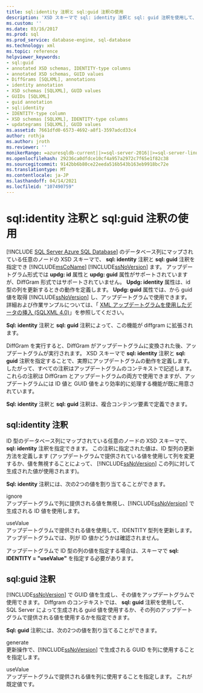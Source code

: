 ```yaml
---
title: sql:identity 注釈と sql:guid 注釈の使用
description: 'XSD スキーマで sql: identity 注釈と sql: guid 注釈を使用して、XML アップデートグラムの動作を定義する方法について説明します。'
ms.custom: ''
ms.date: 03/16/2017
ms.prod: sql
ms.prod_service: database-engine, sql-database
ms.technology: xml
ms.topic: reference
helpviewer_keywords:
- sql:guid
- annotated XSD schemas, IDENTITY-type columns
- annotated XSD schemas, GUID values
- DiffGrams [SQLXML], annotations
- identity annotation
- XSD schemas [SQLXML], GUID values
- GUIDs [SQLXML]
- guid annotation
- sql:identity
- IDENTITY-type column
- XSD schemas [SQLXML], IDENTITY-type columns
- updategrams [SQLXML], GUID values
ms.assetid: 7661dfd0-6573-4692-a8f1-3597adcd33c4
author: rothja
ms.author: jroth
ms.reviewer: ''
monikerRange: =azuresqldb-current||>=sql-server-2016||>=sql-server-linux-2017||=azuresqldb-mi-current
ms.openlocfilehash: 29236ca0dfdce10cf4a957a2972c7f65e1f82c38
ms.sourcegitcommit: 9142bb6b80ce22eeda516b543b163eb9918bc72e
ms.translationtype: MT
ms.contentlocale: ja-JP
ms.lasthandoff: 04/14/2021
ms.locfileid: "107490759"
---
```

# <a name="using-the-sqlidentity-and-sqlguid-annotations"></a>sql:identity 注釈と sql:guid 注釈の使用
[!INCLUDE [SQL Server Azure SQL Database](../../includes/applies-to-version/sql-asdb.md)]
  のデータベース列にマップされている任意のノードの XSD スキーマで、 **sql: identity** 注釈と **sql: guid** 注釈を指定でき [!INCLUDE[msCoName](../../includes/msconame-md.md)] [!INCLUDE[ssNoVersion](../../includes/ssnoversion-md.md)] ます。 アップデートグラム形式では **updg: id** 属性と **updg: guid** 属性がサポートされていますが、DiffGram 形式ではサポートされていません。 **Updg: identity** 属性は、id 型の列を更新するときの動作を定義します。 **Updg: guid** 属性では、から guid 値を取得 [!INCLUDE[ssNoVersion](../../includes/ssnoversion-md.md)] し、アップデートグラムで使用できます。 詳細および作業サンプルについては、「 [XML アップデートグラムを使用したデータの挿入 &#40;SQLXML 4.0&#41;](../../relational-databases/sqlxml-annotated-xsd-schemas-xpath-queries/updategrams/inserting-data-using-xml-updategrams-sqlxml-4-0.md)」を参照してください。  
  
 **Sql: identity** 注釈と **sql: guid** 注釈によって、この機能が diffgram に拡張されます。  
  
 DiffGram を実行すると、DiffGram がアップデートグラムに変換された後、アップデートグラムが実行されます。 XSD スキーマで **sql: identity** 注釈と **sql: guid** 注釈を指定することで、実際にアップデートグラムの動作を定義します。 したがって、すべての注釈はアップデートグラムのコンテキストで記述します。 これらの注釈は DiffGram とアップデートグラムの両方で使用できますが、アップデートグラムには ID 値と GUID 値をより効率的に処理する機能が既に用意されています。  
  
 **Sql: identity** 注釈と **sql: guid** 注釈は、複合コンテンツ要素で定義できます。  
  
## <a name="sqlidentity-annotation"></a>sql:identity 注釈  
 ID 型のデータベース列にマップされている任意のノードの XSD スキーマで、 **sql: identity** 注釈を指定できます。 この注釈に指定された値は、ID 型列の更新方法を定義します (アップデートグラムで提供されている値を使用して列を変更するか、値を無視することによって、 [!INCLUDE[ssNoVersion](../../includes/ssnoversion-md.md)] この列に対して生成された値が使用されます)。  
  
 **Sql: identity** 注釈には、次の2つの値を割り当てることができます。  
  
 ignore  
 アップデートグラムで列に提供される値を無視し、[!INCLUDE[ssNoVersion](../../includes/ssnoversion-md.md)] で生成される ID 値を使用します。  
  
 useValue  
 アップデートグラムで提供される値を使用して、IDENTITY 型列を更新します。 アップデートグラムでは、列が ID 値かどうかは確認されません。  
  
 アップデートグラムで ID 型の列の値を指定する場合は、スキーマで **sql: IDENTITY = "useValue"** を指定する必要があります。  
  
## <a name="sqlguid-annotation"></a>sql:guid 注釈  
 [!INCLUDE[ssNoVersion](../../includes/ssnoversion-md.md)] で GUID 値を生成し、その値をアップデートグラムで使用できます。 Diffgram のコンテキストでは、 **sql: guid** 注釈を使用して、SQL Server によって生成される guid 値を使用するか、その列のアップデートグラムで提供される値を使用するかを指定できます。  
  
 **Sql: guid** 注釈には、次の2つの値を割り当てることができます。  
  
 generate  
 更新操作で、[!INCLUDE[ssNoVersion](../../includes/ssnoversion-md.md)] で生成される GUID を列に使用することを指定します。  
  
 useValue  
 アップデートグラムで提供される値を列に使用することを指定します。 これが既定値です。  
  
  
